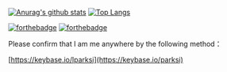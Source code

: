[![Anurag's github stats](https://github-readme-stats.vercel.app/api?username=lparksi&theme=dark&show_icons=true)](https://github.com/anuraghazra/github-readme-stats)
[![Top Langs](https://github-readme-stats.vercel.app/api/top-langs/?username=lparksi&theme=dark&show_icons=true)](https://github.com/anuraghazra/github-readme-stats)


[![forthebadge](https://forthebadge.com/images/badges/ages-12.svg)](https://forthebadge.com)
[![forthebadge](https://forthebadge.com/images/badges/oooo-kill-em.svg)](https://forthebadge.com)

Please confirm that I am me anywhere by the following method：

[https://keybase.io/lparksi](https://keybase.io/parksi)
